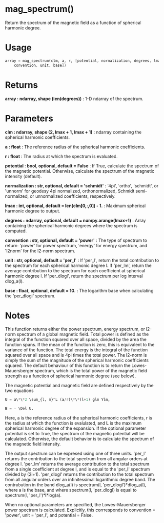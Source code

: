 # mag_spectrum()

Return the spectrum of the magnetic field as a function of spherical
harmonic degree.

# Usage

```python
array = mag_spectrum(clm, a, r, [potential, normalization, degrees, lmax,
    convention, unit, base])
```

# Returns

**array : ndarray, shape (len(degrees))**
:   1-D ndarray of the spectrum.

# Parameters

**clm : ndarray, shape (2, lmax + 1, lmax + 1)**
:   ndarray containing the spherical harmonic coefficients.

**a : float**
:   The reference radius of the spherical harmonic coefficients.

**r : float**
:   The radius at which the spectrum is evaluated.

**potential : bool, optional, default = False**
:   If True, calculate the spectrum of the magnetic potential. Otherwise,
        calculate the spectrum of the magnetic intensity (default).

**normalization : str, optional, default = 'schmidt'**
:   '4pi', 'ortho', 'schmidt', or 'unnorm' for geodesy 4pi normalized,
        orthonormalized, Schmidt semi-normalized, or unnormalized coefficients,
        respectively.

**lmax : int, optional, default = len(clm[0,:,0]) - 1.**
:   Maximum spherical harmonic degree to output.

**degrees : ndarray, optional, default = numpy.arange(lmax+1)**
:   Array containing the spherical harmonic degrees where the spectrum
        is computed.

**convention : str, optional, default = 'power'**
:   The type of spectrum to return: 'power' for power spectrum, 'energy'
        for energy spectrum, and 'l2norm' for the l2-norm spectrum.

**unit : str, optional, default = 'per_l'**
:   If 'per_l', return the total contribution to the spectrum for each
        spherical harmonic degree l. If 'per_lm', return the average
        contribution to the spectrum for each coefficient at spherical
        harmonic degree l. If 'per_dlogl', return the spectrum per log
        interval dlog_a(l).

**base : float, optional, default = 10.**
:   The logarithm base when calculating the 'per_dlogl' spectrum.

# Notes

This function returns either the power spectrum, energy spectrum, or
l2-norm spectrum of a global magnetic field. Total power is defined as the
integral of the function squared over all space, divided by the area the
function spans. If the mean of the function is zero, this is equivalent to
the variance of the function. The total energy is the integral of the
function squared over all space and is 4pi times the total power. The
l2-norm is simply the sum of the magnitude of the spherical harmonic
coefficients squared. The default behaviour of this function is to return
the Lowes-Mauersberger spectrum, which is the total power of the magnetic
field strength as a function of spherical harmonic degree (see below).

The magnetic potential and magnetic field are defined respectively by the
two equations

```python
U = a\*\*2 \sum_{l, m}^L (a/r)\*\*(l+1) glm Ylm,
```
```python
B = - \Del U.
```

Here, a is the reference radius of the spherical harmonic coefficients, r
is the radius at which the function is evalulated, and L is the maximum
spherical harmonic degree of the expansion. If the optional parameter
potential is set to True, the spectrum of the magnetic potential
will be calculated. Otherwise, the default behavior is to calculate the
spectrum of the magnetic field intensity.

The output spectrum can be expresed using one of three units. 'per_l'
returns the contribution to the total spectrum from all angular orders
at degree l. 'per_lm' returns the average contribution to the total
spectrum from a single coefficient at degree l, and is equal to the
'per_l' spectrum divided by (2l+1). 'per_dlogl' returns the contribution to
the total spectrum from all angular orders over an infinitessimal
logarithmic degree band. The contrubution in the band dlog_a(l) is
spectrum(l, 'per_dlogl')\*dlog_a(l), where a is the base, and where
spectrum(l, 'per_dlogl) is equal to spectrum(l, 'per_l')\*l\*log(a).

When no optional parameters are specified, the Lowes-Mauersberger power
spectrum is calculated. Explicitly, this corrresponds to convention =
'power', unit = 'per_l', and potential = False.
    